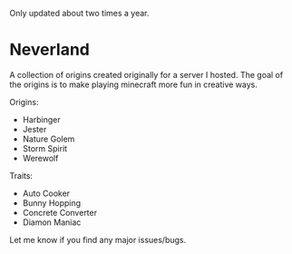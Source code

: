 Only updated about two times a year.

# Neverland

A collection of origins created originally for a server I hosted.
The goal of the origins is to make playing minecraft more fun in creative ways.

Origins:
- Harbinger
- Jester
- Nature Golem
- Storm Spirit
- Werewolf

Traits:
- Auto Cooker
- Bunny Hopping
- Concrete Converter
- Diamon Maniac

Let me know if you find any major issues/bugs.
